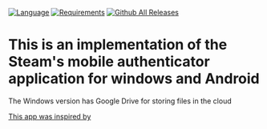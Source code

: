 [![Language](https://img.shields.io/badge/language-C%23-blue.svg?style=flat-square)](https://github.com/bduj1/SteamDesktopAuthenticatorCore/search?l=c%23)
[![Requirements](https://img.shields.io/badge/Requirements-.NET%205.0-blue.svg)](https://github.com/dotnet/core/blob/master/release-notes/5.0/5.0-supported-os.md)
[![Github All Releases](https://img.shields.io/github/downloads/bduj1/SteamDesktopAuthenticatorCore/total.svg)]()

# This is an implementation of the Steam's mobile authenticator application for windows and Android

The Windows version has Google Drive for storing files in the cloud

<a href="https://github.com/Jessecar96/SteamDesktopAuthenticator">This app was inspired by</a>

